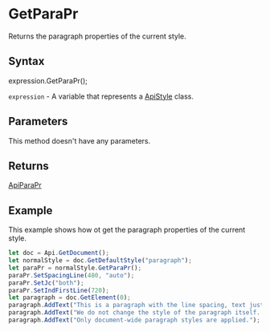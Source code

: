 # GetParaPr

Returns the paragraph properties of the current style.

## Syntax

expression.GetParaPr();

`expression` - A variable that represents a [ApiStyle](../ApiStyle.md) class.

## Parameters

This method doesn't have any parameters.

## Returns

[ApiParaPr](../../ApiParaPr/ApiParaPr.md)

## Example

This example shows how ot get the paragraph properties of the current style.

```javascript
let doc = Api.GetDocument();
let normalStyle = doc.GetDefaultStyle("paragraph");
let paraPr = normalStyle.GetParaPr();
paraPr.SetSpacingLine(480, "auto");
paraPr.SetJc("both");
paraPr.SetIndFirstLine(720);
let paragraph = doc.GetElement(0);
paragraph.AddText("This is a paragraph with the line spacing, text justification and indent set using the paragraph style. ");
paragraph.AddText("We do not change the style of the paragraph itself. ");
paragraph.AddText("Only document-wide paragraph styles are applied.");
```
